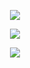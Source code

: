 

<p align="center">
    <a href="https://discord.com/users/916373880300511322">
        <img src="https://lanyard.cnrad.dev/api/916373880300511322?theme=dark&bg=0D1117&borderRadius=5px&animated=true&idleMessage=The%20human%20version%20of%20%22404%20error:%20social%20life%20not%20found.%22" />
  </a>
</p>

<p align="center">
    <a href="https://github.com/FaizurXD/">
        <img src="https://skillicons.dev/icons?i=css,html,js,discord,docker,express,flask,fastapi,linux,md,nodejs,cloudflare,vscode,ai,ps&perline=6" />
  </a>
</p>

<p align="center">
    <a href="https://github.com/FaizurXD/">
        <img src="https://github-readme-streak-stats.herokuapp.com?user=FaizurXD&hide_border=true&background=0D1117&currStreakLabel=FFFFFF&sideLabels=FFFFFF&currStreakNum=FFFFFF&dates=FFFFFF&sideNums=FFFFFF&fire=f04848&ring=f04848&stroke=FFFFFFFF)](https://git.io/streak-stats" />
  </a> 
</p>
